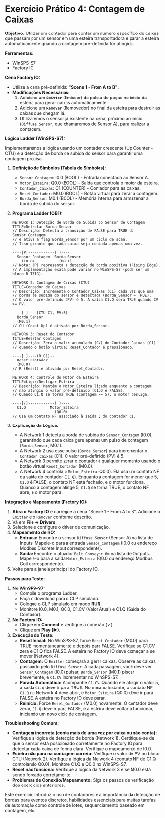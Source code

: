 # Exercício Prático 4: Contagem de Caixas

**Objetivo:** Utilizar um contador para contar um número específico de caixas que passam por um sensor em uma esteira transportadora e parar a esteira automaticamente quando a contagem pré-definida for atingida.

**Ferramentas:**
*   WinSPS-S7
*   Factory IO

**Cena Factory IO:**
*   Utilize a cena pré-definida: **"Scene 1 - From A to B"**. 
*   **Modificações Necessárias:**
    1.  Adicione um **`Emitter`** (Emissor) da paleta de peças no início da esteira para gerar caixas automaticamente.
    2.  Adicione um **`Remover`** (Removedor) no final da esteira para destruir as caixas que chegam lá.
    3.  Utilizaremos o sensor já existente na cena, próximo ao início (`Diffuse Sensor`, que chamaremos de Sensor A), para realizar a contagem.

**Lógica Ladder (WinSPS-S7):**

Implementaremos a lógica usando um contador crescente (Up Counter - CTU) e a detecção de borda de subida do sensor para garantir uma contagem precisa.

1.  **Definição de Símbolos (Tabela de Símbolos):**
    *   `Sensor_Contagem`: I0.0 (BOOL) - Entrada conectada ao Sensor A.
    *   `Motor_Esteira`: Q0.0 (BOOL) - Saída que controla o motor da esteira.
    *   `Contador_Caixas`: C1 (COUNTER) - Contador para as caixas.
    *   `Reset_Contador`: M0.0 (BOOL) - Botão virtual para zerar a contagem.
    *   `Borda_Sensor`: M0.1 (BOOL) - Memória interna para armazenar a borda de subida do sensor.

2.  **Programa Ladder (OB1):**
    ```ladder
    NETWORK 1: Detecção de Borda de Subida do Sensor de Contagem
    TITLE=Detectar Borda Sensor
    // Descrição: Detecta a transição de FALSE para TRUE do Sensor_Contagem
    // e ativa a flag Borda_Sensor por um ciclo de scan.
    // Isso garante que cada caixa seja contada apenas uma vez.
    
    ----|P|------------( )----
      Sensor_Contagem  Borda_Sensor
        (I0.0)           (M0.1)
    // Nota: |P| representa a detecção de borda positiva (Rising Edge).
    // A implementação exata pode variar no WinSPS-S7 (pode ser um bloco R_TRIG).
    
    NETWORK 2: Contagem de Caixas (CTU)
    TITLE=Contador de Caixas
    // Descrição: Incrementa o Contador_Caixas (C1) cada vez que uma
    // borda de subida do sensor é detectada (Borda_Sensor = TRUE).
    // O valor pré-definido (PV) é 5. A saída C1.Q será TRUE quando CV >= PV.
    
    ----[ ]----[CTU C1, PV:5]--
      Borda_Sensor
      (M0.1)
    // CU (Count Up) é ativado por Borda_Sensor.
    
    NETWORK 3: Reset do Contador
    TITLE=Resetar Contagem
    // Descrição: Zera o valor acumulado (CV) do Contador_Caixas (C1)
    // quando o botão virtual Reset_Contador é pressionado.
    
    ----[ ]----(R C1)--
      Reset_Contador
      (M0.0)
    // R (Reset) é ativado por Reset_Contador.
    
    NETWORK 4: Controle do Motor da Esteira
    TITLE=Ligar/Desligar Esteira
    // Descrição: Mantém o Motor_Esteira ligado enquanto a contagem
    // não atingiu o valor pré-definido (C1.Q é FALSE).
    // Quando C1.Q se torna TRUE (contagem >= 5), o motor desliga.
    
    ----[/]------------( )----
      C1.Q           Motor_Esteira
                       (Q0.0)
    // Usa um contato NF associado à saída Q do contador C1.
    ```

3.  **Explicação da Lógica:**
    *   A Network 1 detecta a borda de subida do `Sensor_Contagem` (I0.0), garantindo que cada caixa gere apenas um pulso de contagem (`Borda_Sensor`, M0.1).
    *   A Network 2 usa esse pulso (`Borda_Sensor`) para incrementar o `Contador_Caixas` (C1). O valor pré-definido (PV) é 5.
    *   A Network 3 permite zerar o contador a qualquer momento usando o botão virtual `Reset_Contador` (M0.0).
    *   A Network 4 controla o `Motor_Esteira` (Q0.0). Ela usa um contato NF da saída do contador (`C1.Q`). Enquanto a contagem for menor que 5, `C1.Q` é FALSE, o contato NF está fechado, e o motor funciona. Quando a contagem atinge 5, `C1.Q` se torna TRUE, o contato NF abre, e o motor para.

**Integração e Mapeamento (Factory IO):**

1.  **Abra o Factory IO** e carregue a cena "Scene 1 - From A to B". Adicione o `Emitter` e o `Remover` conforme descrito.
2.  Vá em **File -> Drivers**.
3.  Selecione e configure o driver de comunicação.
4.  **Mapeamento de I/O:**
    *   **Entrada:** Encontre o sensor `Diffuse Sensor` (Sensor A) na lista de Inputs. Mapeie-o para a entrada `Sensor_Contagem` (I0.0 ou endereço Modbus Discrete Input correspondente).
    *   **Saída:** Encontre o atuador `Belt Conveyor 6m` na lista de Outputs. Mapeie-o para a saída `Motor_Esteira` (Q0.0 ou endereço Modbus Coil correspondente).
5.  Volte para a janela principal do Factory IO.

**Passos para Teste:**

1.  **No WinSPS-S7:**
    *   Compile o programa Ladder.
    *   Faça o download para o CLP simulado.
    *   Coloque o CLP simulado em modo **RUN**.
    *   Monitore I0.0, M0.1, Q0.0, C1.CV (Valor Atual) e C1.Q (Saída do Contador).
2.  **No Factory IO:**
    *   Clique em **Connect** e verifique a conexão (✓).
    *   Clique em **Play (▶)**.
3.  **Execução do Teste:**
    *   **Reset Inicial:** No WinSPS-S7, force `Reset_Contador` (M0.0) para TRUE momentaneamente e depois para FALSE. Verifique se C1.CV zera e C1.Q fica FALSE. A esteira no Factory IO deve começar a se mover (Network 4).
    *   **Contagem:** O `Emitter` começará a gerar caixas. Observe as caixas passando pelo `Diffuse Sensor`. A cada passagem, você deve ver `Sensor_Contagem` (I0.0) pulsar, `Borda_Sensor` (M0.1) piscar brevemente, e `C1.CV` incrementar no WinSPS-S7.
    *   **Parada Automática:** Acompanhe `C1.CV`. Quando ele atingir o valor 5, a saída `C1.Q` deve ir para TRUE. No mesmo instante, o contato NF `C1.Q` na Network 4 deve abrir, e `Motor_Esteira` (Q0.0) deve ir para FALSE. A esteira no Factory IO deve parar.
    *   **Reinício:** Force `Reset_Contador` (M0.0) novamente. O contador deve zerar, `C1.Q` deve ir para FALSE, e a esteira deve voltar a funcionar, iniciando um novo ciclo de contagem.

**Troubleshooting Comum:**
*   **Contagem incorreta (conta mais de uma vez por caixa ou não conta):** Verifique a lógica de detecção de borda (Network 1). Certifique-se de que o sensor está posicionado corretamente no Factory IO para detectar cada caixa de forma clara. Verifique o mapeamento de I0.0.
*   **Esteira não para na contagem correta:** Verifique o valor de PV no bloco CTU (Network 2). Verifique a lógica da Network 4 (contato NF de C1.Q controlando Q0.0). Monitore C1.Q e Q0.0 no WinSPS-S7.
*   **Reset não funciona:** Verifique a lógica da Network 3 e se M0.0 está sendo forçado corretamente.
*   **Problemas de Conexão/Mapeamento:** Siga os passos de verificação dos exercícios anteriores.

Este exercício introduz o uso de contadores e a importância da detecção de bordas para eventos discretos, habilidades essenciais para muitas tarefas de automação como controle de lotes, sequenciamento baseado em contagem, etc.
